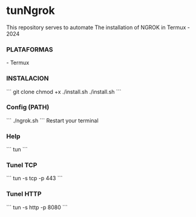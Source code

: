 # tunNgrok
This repository serves to automate The installation of NGROK in Termux - 2024

<h3>PLATAFORMAS</h3>
- Termux

<h3>INSTALACION</h3>
  ```
git clone
chmod +x ./install.sh
./install.sh
```
<h3>Config (PATH)</h3>
```
./ngrok.sh
```
Restart your terminal


<h3>Help</h3>
```
tun
```
<h3>Tunel TCP</h3>
```
tun -s tcp -p 443
```
<h3>Tunel HTTP</h3>
```
tun -s http -p 8080
```
